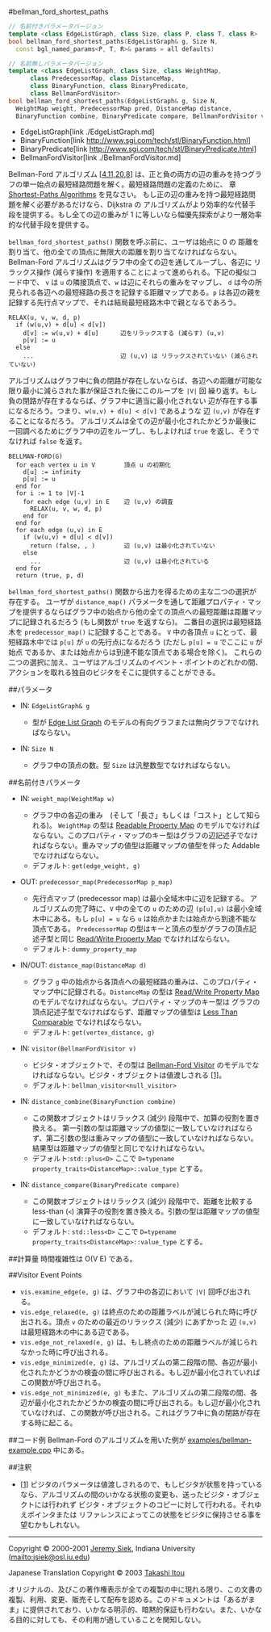 #bellman_ford_shortest_paths
```cpp
// 名前付きパラメータバージョン
template <class EdgeListGraph, class Size, class P, class T, class R>
bool bellman_ford_shortest_paths(EdgeListGraph& g, Size N, 
  const bgl_named_params<P, T, R>& params = all defaults)

// 名前無しパラメータバージョン
template <class EdgeListGraph, class Size, class WeightMap,
      class PredecessorMap, class DistanceMap,
      class BinaryFunction, class BinaryPredicate,
      class BellmanFordVisitor>
bool bellman_ford_shortest_paths(EdgeListGraph& g, Size N, 
  WeightMap weight, PredecessorMap pred, DistanceMap distance, 
  BinaryFunction combine, BinaryPredicate compare, BellmanFordVisitor v)
```
* EdgeListGraph[link ./EdgeListGraph.md]
* BinaryFunction[link http://www.sgi.com/tech/stl/BinaryFunction.html]
* BinaryPredicate[link http://www.sgi.com/tech/stl/BinaryPredicate.html]
* BellmanFordVisitor[link ./BellmanFordVisitor.md]

Bellman-Ford アルゴリズム [[4](bibliography.md#bellman58),[11](bibliography.md#ford62:_flows),[20](bibliography.md#lawler76:_comb_opt),[8](bibliography.md#clr90)] は、正と負の両方の辺の重みを持つグラフの単一始点の最短経路問題を解く。最短経路問題の定義のために、 章 [Shortest-Paths Algorithms](graph_theory_review.md#shortest-paths-algorithms) を見なさい。 もし正の辺の重みを持つ最短経路問題を解く必要があるだけなら、Dijkstra の アルゴリズムがより効率的な代替手段を提供する。もし全ての辺の重みが 1 に等しいなら幅優先探索がより一層効率的な代替手段を提供する。

`bellman_ford_shortest_paths()` 関数を呼ぶ前に、ユーザは始点に 0 の 距離を割り当て、他の全ての頂点に無限大の距離を割り当てなければならない。 Bellman-Ford アルゴリズムはグラフ中の全ての辺を通してループし、各辺に リラックス操作 (減らす操作) を適用することによって進められる。下記の擬似コード中で、 `v` は `u` の隣接頂点で、`w` は辺にそれらの重みをマップし、 `d` は今の所見られる各辺への最短経路の長さを記録する距離マップである。`p` は各辺の親を記録する先行点マップで、それは結局最短経路木中で親となるであろう。


```
RELAX(u, v, w, d, p)
  if (w(u,v) + d[u] < d[v]) 
    d[v] := w(u,v) + d[u]      辺をリラックスする (減らす) (u,v)
    p[v] := u
  else
    ...                        辺 (u,v) は リラックスされていない (減らされていない)
```

アルゴリズムはグラフ中に負の閉路が存在しないならば、各辺への距離が可能な限り最小に減らされた事が保証された後にこのループを `|V|` 回 繰り返す。もし負の閉路が存在するならば、グラフ中に適当に最小化されない 辺が存在する事になるだろう。つまり、`w(u,v) + d[u] < d[v]` であるような 辺 `(u,v)` が存在することになるだろう。 アルゴリズムは全ての辺が最小化されたかどうか最後に一回調べるためにグラフ中の辺をループし、もしよければ `true` を返し、そうでなければ `false` を返す。


```
BELLMAN-FORD(G)
  for each vertex u in V        頂点 u の初期化
    d[u] := infinity
    p[u] := u
  end for
  for i := 1 to |V|-1
    for each edge (u,v) in E    辺 (u,v) の調査
      RELAX(u, v, w, d, p)
    end for
  end for
  for each edge (u,v) in E
    if (w(u,v) + d[u] < d[v])
      return (false, , )        辺 (u,v) は最小化されていない
    else
      ...                       辺 (u,v) は最小化されている
  end for
  return (true, p, d)
```

`bellman_ford_shortest_paths()` 関数から出力を得るための主な二つの選択が存在する。 ユーザが `distance_map()` パラメータを通して距離プロパティ・マップを提供するならばグラフ中の始点から他の全ての頂点への最短距離は距離マップに記録されるだろう (もし関数が `true` を返すなら)。 二番目の選択は最短経路木を `predecessor_map()` に記録することである。 `V` 中の各頂点 `u` にとって、最短経路木中では `p[u]` が `u` の先行点になるだろう (ただし `p[u] = u` でここに `u` が始点 であるか、または始点からは到達不能な頂点である場合を除く)。 これらの二つの選択に加え、ユーザはアルゴリズムのイベント・ポイントのどれかの間、アクションを取れる独自のビジタをそこに提供することができる。


##パラメータ
- IN: `EdgeListGraph& g`
    - 型が [Edge List Graph](EdgeListGraph.md) のモデルの有向グラフまたは無向グラフでなければならない。

- IN: `Size N`
    - グラフ中の頂点の数。型 `Size` は汎整数型でなければならない。


##名前付きパラメータ
- IN: `weight_map(WeightMap w)`
    - グラフ中の各辺の重み　(そして「長さ」もしくは「コスト」として知られる)。 `WeightMap` の型は [Readable Property Map](ReadablePropertyMap.md) のモデルでなければならない。このプロパティ・マップのキー型はグラフの辺記述子でなければならない。重みマップの値型は距離マップの値型を伴った Addable でなければならない。
    - デフォルト: `get(edge_weight, g)`

- OUT: `predecessor_map(PredecessorMap p_map)`
    - 先行点マップ (predecessor map) は最小全域木中に辺を記録する。 アルゴリズムの完了時に、`V` 中の全ての `u` のための辺 `(p[u],u)` は最小全域木中にある。もし `p[u] = u` なら `u` は始点かまたは始点から到達不能な頂点である。 `PredecessorMap` の型はキーと頂点の型がグラフの頂点記述子型と同じ [Read/Write Property Map](ReadWritePropertyMap.md) でなければならない。
    - デフォルト: `dummy_property_map`

- IN/OUT: `distance_map(DistanceMap d)`
    - グラフ `g` 中の始点から各頂点への最短経路の重みは、このプロパティ・マップ中に記録される。`DistanceMap` の型は [Read/Write Property Map](ReadWritePropertyMap.md) のモデルでなければならない。プロパティ・マップのキー型は グラフの頂点記述子型でなければならず、距離マップの値型は [Less Than Comparable](http://www.sgi.com/tech/stl/LessThanComparable.html) でなければならない。
    - デフォルト: `get(vertex_distance, g)`

- IN: `visitor(BellmanFordVisitor v)`
    - ビジタ・オブジェクトで、その型は [Bellman-Ford Visitor](BellmanFordVisitor.md) のモデルでなければならない。ビジタ・オブジェクトは値渡しされる [[1]](#note_1)。
    - デフォルト: `bellman_visitor<null_visitor>`

- IN: `distance_combine(BinaryFunction combine)`
    - この関数オブジェクトはリラックス (減少) 段階中で、加算の役割を置き換える。 第一引数の型は距離マップの値型に一致していなければならず、第二引数の型は重みマップの値型に一致していなければならない。 結果型は距離マップの値型と同じでなければならない。
    - デフォルト:`std::plus<D>` ここで `D=typename property_traits<DistanceMap>::value_type` とする。

- IN: `distance_compare(BinaryPredicate compare)`
    - この関数オブジェクトはリラックス (減少) 段階中で、距離を比較する less-than (`<`) 演算子の役割を置き換える。引数の型は距離マップの値型に一致していなければならない。 
    - デフォルト: `std::less<D>` ここで `D=typename property_traits<DistanceMap>::value_type` とする。


##計算量
時間複雑性は O(V E) である。


##Visitor Event Points

- `vis.examine_edge(e, g)` は、グラフ中の各辺において `|V|` 回呼び出される。
- `vis.edge_relaxed(e, g)` は終点のための距離ラベルが減じられた時に呼び出される。頂点 `v` のための最近のリラックス (減少) にあずかった 辺 `(u,v)` は最短経路木の中にある辺である。
- `vis.edge_not_relaxed(e, g)` は、もし終点のための距離ラベルが減じられなかった時に呼び出される。
- `vis.edge_minimized(e, g)` は、アルゴリズムの第二段階の間、各辺が最小化されたかどうかの検査の間に呼び出される。もし辺が最小化されていればこの関数が呼び出される。
- `vis.edge_not_minimized(e, g)` もまた、アルゴリズムの第二段階の間、各辺が最小化されたかどうかの検査の間に呼び出される。もし辺が最小化されていなければ、この関数が呼び出される。これはグラフ中に負の閉路が存在する時に起こる。


##コード例
Bellman-Ford のアルゴリズムを用いた例が [examples/bellman-example.cpp](examples/bellman-example.cpp.md) 中にある。


##注釈
- <a name="note_1" href="#note_1">[1]</a> ビジタのパラメータは値渡しされるので、もしビジタが状態を持っているなら、アルゴリズムの間のいかなる状態の変更も、送ったビジタ・オブジェクトには行われず ビジタ・オブジェクトのコピーに対して行われる。それゆえポインタまたは リファレンスによってこの状態をビジタに保持させる事を望むかもしれない。


***
Copyright © 2000-2001 [Jeremy Siek](http://www.boost.org/doc/libs/1_31_0/people/jeremy_siek.htm), Indiana University (<mailto:jsiek@osl.iu.edu>)

Japanese Translation Copyright © 2003 [Takashi Itou](mailto:takashi-it@po6.nsk.ne.jp)

オリジナルの、及びこの著作権表示が全ての複製の中に現れる限り、この文書の複製、利用、変更、販売そして配布を認める。このドキュメントは「あるがまま」に提供されており、いかなる明示的、暗黙的保証も行わない。また、いかなる目的に対しても、その利用が適していることを関知しない。

